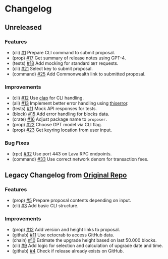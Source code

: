# Changelog

## Unreleased

### Features

- (cli) [#1](https://github.com/evmos/proposer/pull/1) Prepare CLI command to submit proposal.
- (prop) [#17](https://github.com/evmos/proposer/pull/17) Get summary of release notes using GPT-4.
- (tests) [#18](https://github.com/evmos/proposer/pull/18) Add mocking for standard `GET` requests.
- (cli) [#21](https://github.com/evmos/proposer/pull/21) Select key to submit proposal.
- (command) [#25](https://github.com/evmos/proposer/pull/25) Add Commonwealth link to submitted proposal.

### Improvements

- (cli) [#12](https://github.com/evmos/proposer/pull/12) Use [clap](https://github.com/clap-rs/clap) for CLI handling.
- (all) [#13](https://github.com/evmos/proposer/pull/13) Implement better error handling using [thiserror](https://github.com/dtolnay/thiserror).
- (tests) [#11](https://github.com/evmos/proposer/pull/11) Mock API responses for tests.
- (block) [#15](https://github.com/evmos/proposer/pull/15) Add error handling for blocks data.
- (crate) [#16](https://github.com/evmos/proposer/pull/16) Adjust package name to `proposer`.
- (prop) [#22](https://github.com/evmos/proposer/pull/22) Choose GPT model via CLI flag.
- (prop) [#23](https://github.com/evmos/proposer/pull/23) Get keyring location from user input.

### Bug Fixes

- (rpc) [#32](https://github.com/evmos/proposer/pull/32) Use port 443 on Lava RPC endpoints.
- (command) [#33](https://github.com/evmos/proposer/pull/33) Use correct network denom for transaction fees.

## Legacy Changelog from [Original Repo](https://github.com/MalteHerrmann/upgrade-helper)

### Features

- (prop) [#5](https://github.com/MalteHerrmann/upgrade-helper/pull/5) Prepare proposal contents depending on input.
- (cli) [#3](https://github.com/MalteHerrmann/upgrade-helper/pull/3) Add basic CLI structure.

### Improvements

- (prop) [#12](https://github.com/MalteHerrmann/upgrade-helper/pull/12) Add version and height links to proposal.
- (github) [#11](https://github.com/MalteHerrmann/upgrade-helper/pull/11) Use octocrab to access GitHub data.
- (chain) [#10](https://github.com/MalteHerrmann/upgrade-helper/pull/10) Estimate the upgrade height based on last 50.000 blocks.
- (cli) [#9](https://github.com/MalteHerrmann/upgrade-helper/pull/9) Add logic for selection and calculation of upgrade date and time.
- (github) [#4](https://github.com/MalteHerrmann/upgrade-helper/pull/4) Check if release already exists on GitHub.
